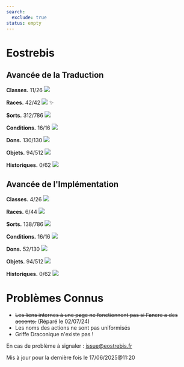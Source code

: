 ```yaml
---
search:
  exclude: true
status: empty
---
```

# Eostrebis

## Avancée de la Traduction

**Classes.** 11/26 ![](https://geps.dev/progress/42)

**Races.** 42/42 ![](https://geps.dev/progress/100) ✨

**Sorts.** 312/786 ![](https://geps.dev/progress/40)

**Conditions.** 16/16 ![](https://geps.dev/progress/100)

**Dons.** 130/130 ![](https://geps.dev/progress/100)

**Objets.** 94/512 ![](https://geps.dev/progress/18)

**Historiques.** 0/62 ![](https://geps.dev/progress/0)

## Avancée de l'Implémentation

**Classes.** 4/26 ![](https://geps.dev/progress/15)

**Races.** 6/44 ![](https://geps.dev/progress/13)

**Sorts.** 138/786 ![](https://geps.dev/progress/17)

**Conditions.** 16/16 ![](https://geps.dev/progress/100)

**Dons.** 52/130 ![](https://geps.dev/progress/40)

**Objets.** 94/512 ![](https://geps.dev/progress/18)

**Historiques.** 0/62 ![](https://geps.dev/progress/0)

# Problèmes Connus
 - ~~Les liens internes à une page ne fonctionnent pas si l'ancre a des accents.~~ (Réparé le 02/07/24)
 - Les noms des actions ne sont pas uniformisés
 - Griffe Draconique n'existe pas !


En cas de problème à signaler : <a href="mailto:issue@eostrebis.fr">issue@eostrebis.fr</a>

Mis à jour pour la dernière fois le 17/06/2025@11:20

